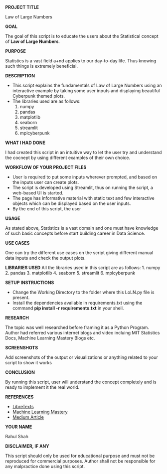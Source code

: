 **PROJECT TITLE**

Law of Large Numbers


**GOAL**

The goal of this script is to educate the users about the Statistical concept of **Law of Large Numbers**.


**PURPOSE**

Statistics is a vast field a+nd applies to our day-to-day life. Thus knowing such things is extremely beneficial. 


**DESCRIPTION**

- This script explains the fundamentals of Law of Large Numbers using an interactive example by taking some user inputs and displaying beautiful Cyberpunk themed plots.
- The libraries used are as follows:
	1. numpy
	2. pandas
	3. matplotlib
	4. seaborn
	5. streamlit
	6. mplcyberpunk
	

**WHAT I HAD DONE**

I had created this script in an intuitive way to let the user try and understand the cocnept by using different examples of their own choice.


**WORKFLOW OF YOUR PROJECT FILES**

- User is required to put some inputs wherever prompted, and based on the inputs user can create plots.
- The script is developed using Streamlit, thus on running the script, a web-based UI is started. 
- The page has informative material with static text and few interactive objects which can be displayed based on the user inputs.
- By the end of this script, the user 


**USAGE**

As stated above, Statistics is a vast domain and one must have knowledge of such basic concepts before start building career in Data Science.


**USE CASES**

One can try the different use cases on the script giving different manual data inputs and check the output plots.


**LIBRARIES USED**
All the libraries used in this script are as follows:
	1. numpy
	2. pandas
	3. matplotlib
	4. seaborn
	5. streamlit
	6. mplcyberpunk


**SETUP INSTRUCTIONS**

- Change the Working Directory to the folder where this LoLN.py file is present.
- Install the dependencies available in requirements.txt using the command **pip install -r requirements.txt** in your shell.


**RESEARCH**

The topic was well researched before framing it as a Python Program. Author had referred various internet blogs and video incluing MIT Statistics Docs, Machine Learning Mastery Blogs etc.


**SCREENSHOTS**

Add screenshots of the output or visualizations or anything related to your script to show it works


**CONCLUSION**

By running this script, user will understand the concept completely and is ready to implement it the real world.


**REFERENCES**

* [LibreTexts](https://stats.libretexts.org/Bookshelves/Probability_Theory/Probability_Mathematical_Statistics_and_Stochastic_Processes_(Siegrist)/06%3A_Random_Samples/6.03%3A_The_Law_of_Large_Numbers)
* [Machine Learning Mastery](https://machinelearningmastery.com/a-gentle-introduction-to-the-law-of-large-numbers-in-machine-learning/)
* [Medium Article](https://medium.com/analytics-vidhya/the-complete-beginners-guide-to-law-of-large-numbers-5-facts-about-law-of-large-numbers-e33cf0e10ffe)

**YOUR NAME**

Rahul Shah


**DISCLAIMER, IF ANY**

This script should only be used for educational purpose and must not be reproduced for commercial purposes. Author shall not be responsible for any malpractice done using this script.

